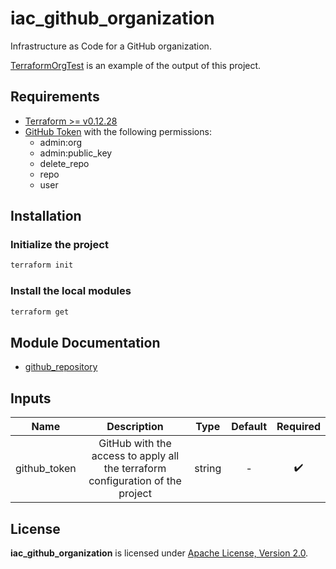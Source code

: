 # iac_github_organization

Infrastructure as Code for a GitHub organization.

[TerraformOrgTest](https://github.com/TerraformOrgTest) is an example of the output of this project. 

## Requirements

- [Terraform >= v0.12.28](https://www.terraform.io/downloads.html)
- [GitHub Token](https://docs.github.com/en/github/authenticating-to-github/creating-a-personal-access-token) with the following permissions:
  - admin:org
  - admin:public_key
  - delete_repo
  - repo
  - user 

## Installation

### Initialize the project

```sh
terraform init
```

### Install the local modules

```sh
terraform get
```

## Module Documentation

- [github_repository](./modules/github_repository/README.md)

## Inputs

| Name           | Description       | Type   | Default | Required |
| :---:          | :---:             | :---:  | :---:   | :---:    |
| github_token | GitHub with the access to apply all the terraform configuration of the project | string | -       | :heavy_check_mark: |

## License

**iac_github_organization** is licensed under [Apache License, Version 2.0](./LICENSE).